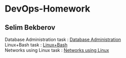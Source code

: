 # DevOps-Homework
<h2>Selim Bekberov</h2>
Database Administration task	: <a href="https://github.com/sbekberov/DevOps-Homework/tree/main/Database%20Administration"> Database Administration</a><br>
Linux+Bash task	: <a href="https://github.com/sbekberov/DevOps-Homework/tree/main/Linux%2BBash"> Linux+Bash</a><br>
Networks using Linux task	: <a href="https://github.com/sbekberov/DevOps-Homework/tree/main/Networks%20using%20Linux"> Networks using Linux</a><br>
               
               
               
